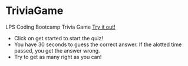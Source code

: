 # TriviaGame
LPS Coding Bootcamp Trivia Game
[Try it out!]( https://amh5366.github.io/TriviaGame/)

* Click on get started to start the quiz!
* You have 30 seconds to guess the correct answer. If the alotted time passed, you get the answer wrong.
* Try to get as many right as you can!
